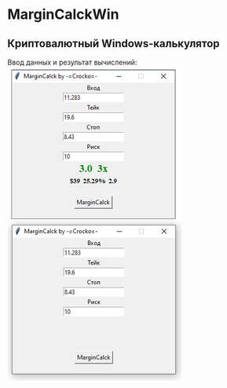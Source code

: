 ﻿# MarginCalckWin
Криптовалютный Windows-калькулятор</br>
---
Ввод данных и результат вычислений:</br>
![Ввод данных](https://github.com/CrockoMan/MarginCalckWin/blob/main/Calck.jpg)</br>
